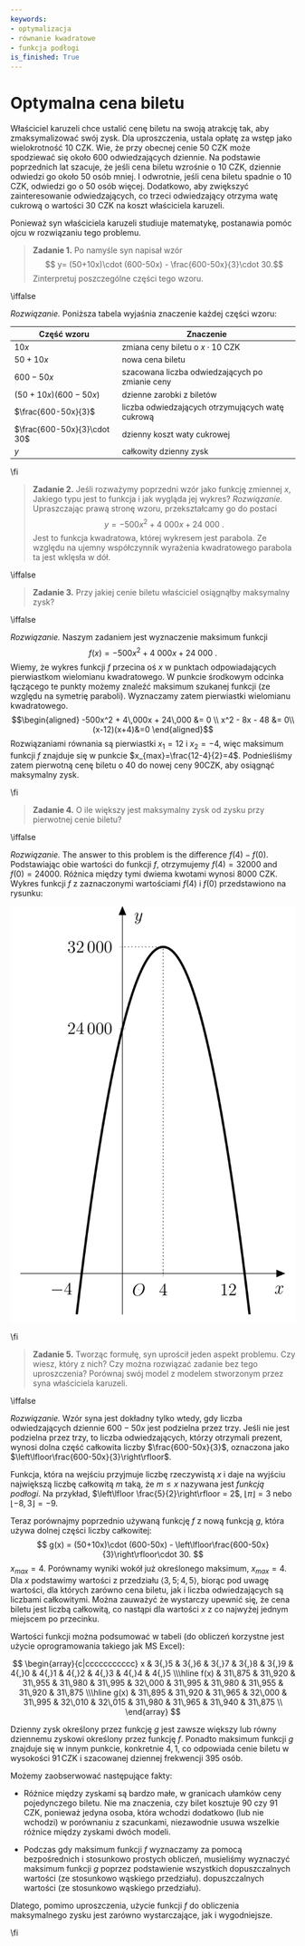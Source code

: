 ```yaml
---
keywords:
- optymalizacja
- równanie kwadratowe 
- funkcja podłogi
is_finished: True
---
```

# Optymalna cena biletu

Właściciel karuzeli chce ustalić cenę biletu na swoją atrakcję tak, aby zmaksymalizować swój zysk.
Dla uproszczenia, ustala opłatę za wstęp jako wielokrotność 10 CZK.
Wie, że przy obecnej cenie 50 CZK może spodziewać się około 600 odwiedzających dziennie.
Na podstawie poprzednich lat szacuje, że jeśli cena biletu wzrośnie o 10 CZK, dziennie odwiedzi go około 50 osób mniej. I odwrotnie, jeśli cena biletu spadnie o 10 CZK, odwiedzi go o 50 osób więcej.
Dodatkowo, aby zwiększyć zainteresowanie odwiedzających, co trzeci odwiedzający otrzyma watę cukrową o wartości 30 CZK na koszt właściciela karuzeli.

Ponieważ syn właściciela karuzeli studiuje matematykę, postanawia pomóc ojcu w rozwiązaniu tego problemu.

>**Zadanie 1.** Po namyśle syn napisał wzór
>$$ y= (50+10x)\cdot (600-50x) - \frac{600-50x}{3}\cdot 30.$$
>Zinterpretuj poszczególne części tego wzoru.

\iffalse

*Rozwiązanie.* Poniższa tabela wyjaśnia znaczenie każdej części wzoru:

| Część wzoru  | Znaczenie | 
| ------------- | ------------- | 
| $10x$ |  zmiana ceny biletu o $x\cdot 10\ \text{CZK}$  | 
| $50+10x$  | nowa cena biletu  | 
| $600-50x$  | szacowana liczba odwiedzających po zmianie ceny | 
| $(50+10x)(600-50x)$ | dzienne zarobki z biletów  | 
| $\frac{600-50x}{3}$  |liczba odwiedzających otrzymujących watę cukrową | 
| $\frac{600-50x}{3}\cdot 30$  | dzienny koszt waty cukrowej  | 
| $y$  | całkowity dzienny zysk  | 

\fi

>**Zadanie 2.** Jeśli rozważymy poprzedni wzór jako funkcję zmiennej $x$,
>Jakiego typu jest to funkcja i jak wygląda jej wykres?
*Rozwiązanie.* Upraszczając prawą stronę wzoru, przekształcamy go do postaci
$$
y=-500x^2+4\ 000x+24\ 000\ .
$$ 
Jest to funkcja kwadratowa, której wykresem jest parabola.
Ze względu na ujemny współczynnik wyrażenia kwadratowego parabola ta jest wklęsła w dół. 

\iffalse

>**Zadanie 3.** Przy jakiej cenie biletu właściciel osiągnąłby maksymalny zysk?

\iffalse

*Rozwiązanie.* Naszym zadaniem jest wyznaczenie maksimum funkcji
$$f(x)=-500x^2+4\ 000x+24\ 000\ .$$
Wiemy, że wykres funkcji $f$ przecina oś $x$ w punktach odpowiadających pierwiastkom wielomianu kwadratowego.
W punkcie środkowym odcinka łączącego te punkty możemy znaleźć maksimum szukanej funkcji (ze względu na symetrię paraboli).
Wyznaczamy zatem pierwiastki wielomianu kwadratowego.
$$\begin{aligned}
-500x^2 + 4\,000x + 24\,000 &= 0 \\
x^2 - 8x - 48 &= 0\\
(x-12)(x+4)&=0
\end{aligned}$$
Rozwiązaniami równania są pierwiastki $x_1=12$ i $x_2=-4$, więc maksimum funkcji $f$ znajduje się w punkcie $x_{max}=\frac{12-4}{2}=4$.
Podnieśliśmy zatem pierwotną cenę biletu o $40$ do nowej ceny $90\text{CZK}$, aby osiągnąć maksymalny zysk.

\fi

>**Zadanie 4.** O ile większy jest maksymalny zysk od zysku przy pierwotnej cenie biletu?

\iffalse

*Rozwiązanie.* The answer to this problem is the difference $f(4)-f(0)$.
Podstawiając obie wartości do funkcji $f$, otrzymujemy $f(4)=32 000$ and $f(0)=24 000$. Różnica między tymi dwiema kwotami wynosi $8 000\ \text{CZK}$.
Wykres funkcji $f$ z zaznaczonymi wartościami $f(4)$ i $f(0)$ przedstawiono na rysunku:

![Wykres funkcji zysku](math4you_00012.jpg)

\fi

>**Zadanie 5.** Tworząc formułę, syn uprościł jeden aspekt problemu.
>Czy wiesz, który z nich? Czy można rozwiązać zadanie bez tego uproszczenia?
>Porównaj swój model z modelem stworzonym przez syna właściciela karuzeli.

\iffalse

*Rozwiązanie.* Wzór syna jest dokładny tylko wtedy, gdy
liczba odwiedzających dziennie $600-50x$ jest podzielna przez trzy. Jeśli nie jest podzielna przez trzy, to liczba odwiedzających, którzy otrzymali prezent, wynosi
dolna część całkowita liczby $\frac{600-50x}{3}$, oznaczona jako $\left\lfloor\frac{600-50x}{3}\right\rfloor$.

Funkcja, która na wejściu przyjmuje liczbę rzeczywistą $x$
i daje na wyjściu największą liczbę całkowitą $m$ taką, że $m\leq x$ nazywana jest *funkcją podłogi*.
Na przykład, $\left\lfloor \frac{5}{2}\right\rfloor = 2$, $\left\lfloor
\pi\right\rfloor = 3$ nebo $\left\lfloor -8{,}3\right\rfloor = -9$.

Teraz porównajmy poprzednio używaną funkcję $f$ z nową funkcją $g$, która 
używa dolnej części liczby całkowitej:
$$
g(x) = (50+10x)\cdot (600-50x) - \left\lfloor\frac{600-50x}{3}\right\rfloor\cdot 30.
$$
 $x_{max}=4$. 
Porównamy wyniki wokół już określonego maksimum, $x_{max}=4$.
Dla $x$ podstawimy wartości z przedziału $\langle
3{,}5;4{,}5 \rangle$, biorąc pod uwagę wartości, dla których zarówno cena biletu, jak i liczba odwiedzających są liczbami całkowitymi. Można zauważyć
że wystarczy upewnić się, że cena biletu jest liczbą całkowitą, co nastąpi dla wartości $x$ z co najwyżej jednym miejscem po przecinku. 

Wartości funkcji można podsumować w tabeli
(do obliczeń korzystne jest użycie oprogramowania takiego jak MS Excel):

$$
\begin{array}{c|ccccccccccc}
x & 3{,}5 & 3{,}6 & 3{,}7 & 3{,}8 & 3{,}9 & 4{,}0 & 4{,}1 & 4{,}2 & 4{,}3 & 4{,}4 & 4{,}5 \\\hline
f(x) & 31\,875 & 31\,920 & 31\,955 & 31\,980 & 31\,995 & 32\,000 & 31\,995 & 31\,980 & 31\,955 & 31\,920 & 31\,875 \\\hline
g(x) & 31\,895 & 31\,920 & 31\,965 & 32\,000 & 31\,995 & 32\,010 & 32\,015 & 31\,980 & 31\,965 & 31\,940 & 31\,875 \\
\end{array}
$$

Dzienny zysk określony przez funkcję $g$ jest zawsze większy lub równy dziennemu zyskowi
określony przez funkcję $f$. Ponadto maksimum funkcji $g$ znajduje się w innym punkcie,
konkretnie $4{,}1$, co odpowiada cenie biletu w wysokości $91\,\text{CZK}$
i szacowanej dziennej frekwencji 395 osób.

Możemy zaobserwować następujące fakty:

- Różnice między zyskami są bardzo małe, w granicach ułamków ceny pojedynczego biletu.
Nie ma znaczenia, czy bilet kosztuje 90 czy 91 CZK, ponieważ
jedyna osoba, która wchodzi dodatkowo (lub nie wchodzi) w porównaniu z szacunkami,
niezawodnie usuwa wszelkie różnice między zyskami dwóch modeli.

- Podczas gdy maksimum funkcji $f$ wyznaczamy za pomocą bezpośrednich i stosunkowo prostych obliczeń,
musieliśmy wyznaczyć maksimum funkcji $g$ poprzez podstawienie wszystkich dopuszczalnych wartości (ze stosunkowo wąskiego przedziału).
dopuszczalnych wartości (ze stosunkowo wąskiego przedziału).

Dlatego, pomimo uproszczenia, użycie funkcji $f$ do obliczenia maksymalnego zysku jest zarówno wystarczające, jak i wygodniejsze.

\fi